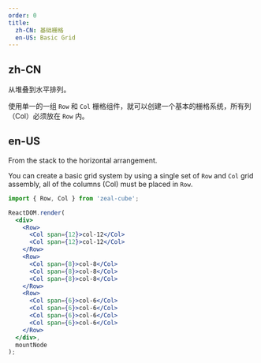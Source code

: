 ```yaml
---
order: 0
title:
  zh-CN: 基础栅格
  en-US: Basic Grid
---
```


## zh-CN

从堆叠到水平排列。

使用单一的一组 `Row` 和 `Col` 栅格组件，就可以创建一个基本的栅格系统，所有列（Col）必须放在 `Row` 内。

## en-US

From the stack to the horizontal arrangement.

You can create a basic grid system by using a single set of `Row` and `Col` grid assembly, all of the columns (Col) must be placed in `Row`.

````jsx
import { Row, Col } from 'zeal-cube';

ReactDOM.render(
  <div>
    <Row>
      <Col span={12}>col-12</Col>
      <Col span={12}>col-12</Col>
    </Row>
    <Row>
      <Col span={8}>col-8</Col>
      <Col span={8}>col-8</Col>
      <Col span={8}>col-8</Col>
    </Row>
    <Row>
      <Col span={6}>col-6</Col>
      <Col span={6}>col-6</Col>
      <Col span={6}>col-6</Col>
      <Col span={6}>col-6</Col>
    </Row>
  </div>,
  mountNode
);
````

